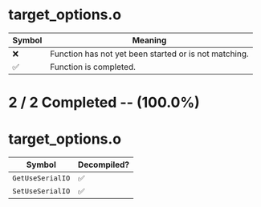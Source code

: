 # target_options.o
| Symbol | Meaning 
| ------------- | ------------- 
| :x: | Function has not yet been started or is not matching. 
| :white_check_mark: | Function is completed. 


# 2 / 2 Completed -- (100.0%)
# target_options.o
| Symbol | Decompiled? |
| ------------- | ------------- |
| `GetUseSerialIO` | :white_check_mark: |
| `SetUseSerialIO` | :white_check_mark: |
